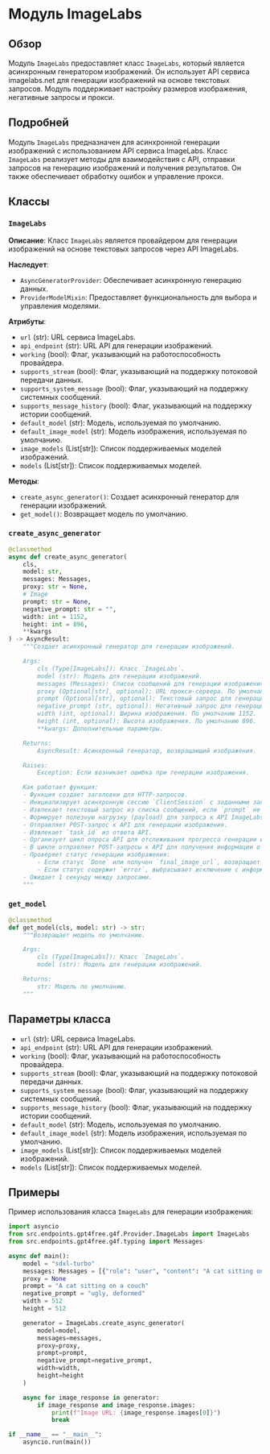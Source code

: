 # Модуль ImageLabs

## Обзор

Модуль `ImageLabs` предоставляет класс `ImageLabs`, который является асинхронным генератором изображений. Он использует API сервиса imagelabs.net для генерации изображений на основе текстовых запросов. Модуль поддерживает настройку размеров изображения, негативные запросы и прокси.

## Подробней

Модуль `ImageLabs` предназначен для асинхронной генерации изображений с использованием API сервиса ImageLabs. Класс `ImageLabs` реализует методы для взаимодействия с API, отправки запросов на генерацию изображений и получения результатов. Он также обеспечивает обработку ошибок и управление прокси.

## Классы

### `ImageLabs`

**Описание**: Класс `ImageLabs` является провайдером для генерации изображений на основе текстовых запросов через API ImageLabs.

**Наследует**:
- `AsyncGeneratorProvider`: Обеспечивает асинхронную генерацию данных.
- `ProviderModelMixin`: Предоставляет функциональность для выбора и управления моделями.

**Атрибуты**:
- `url` (str): URL сервиса ImageLabs.
- `api_endpoint` (str): URL API для генерации изображений.
- `working` (bool): Флаг, указывающий на работоспособность провайдера.
- `supports_stream` (bool): Флаг, указывающий на поддержку потоковой передачи данных.
- `supports_system_message` (bool): Флаг, указывающий на поддержку системных сообщений.
- `supports_message_history` (bool): Флаг, указывающий на поддержку истории сообщений.
- `default_model` (str): Модель, используемая по умолчанию.
- `default_image_model` (str): Модель изображения, используемая по умолчанию.
- `image_models` (List[str]): Список поддерживаемых моделей изображений.
- `models` (List[str]): Список поддерживаемых моделей.

**Методы**:
- `create_async_generator()`: Создает асинхронный генератор для генерации изображений.
- `get_model()`: Возвращает модель по умолчанию.

### `create_async_generator`

```python
@classmethod
async def create_async_generator(
    cls,
    model: str,
    messages: Messages,
    proxy: str = None,
    # Image
    prompt: str = None,
    negative_prompt: str = "",
    width: int = 1152,
    height: int = 896,
    **kwargs
) -> AsyncResult:
    """Создает асинхронный генератор для генерации изображений.

    Args:
        cls (Type[ImageLabs]): Класс `ImageLabs`.
        model (str): Модель для генерации изображений.
        messages (Messages): Список сообщений для генерации изображения.
        proxy (Optional[str], optional): URL прокси-сервера. По умолчанию `None`.
        prompt (Optional[str], optional): Текстовый запрос для генерации изображения. По умолчанию `None`.
        negative_prompt (str, optional): Негативный запрос для генерации изображения. По умолчанию "".
        width (int, optional): Ширина изображения. По умолчанию 1152.
        height (int, optional): Высота изображения. По умолчанию 896.
        **kwargs: Дополнительные параметры.

    Returns:
        AsyncResult: Асинхронный генератор, возвращающий изображения.

    Raises:
        Exception: Если возникает ошибка при генерации изображения.

    Как работает функция:
    - Функция создает заголовки для HTTP-запросов.
    - Инициализирует асинхронную сессию `ClientSession` с заданными заголовками.
    - Извлекает текстовый запрос из списка сообщений, если `prompt` не задан.
    - Формирует полезную нагрузку (payload) для запроса к API ImageLabs.
    - Отправляет POST-запрос к API для генерации изображения.
    - Извлекает `task_id` из ответа API.
    - Организует цикл опроса API для отслеживания прогресса генерации изображения.
    - В цикле отправляет POST-запросы к API для получения информации о прогрессе.
    - Проверяет статус генерации изображения:
        - Если статус `Done` или получен `final_image_url`, возвращает изображение через `ImageResponse` и завершает работу генератора.
        - Если статус содержит `error`, выбрасывает исключение с информацией об ошибке.
    - Ожидает 1 секунду между запросами.
    """
```

### `get_model`

```python
@classmethod
def get_model(cls, model: str) -> str:
    """Возвращает модель по умолчанию.

    Args:
        cls (Type[ImageLabs]): Класс `ImageLabs`.
        model (str): Модель для генерации изображений.

    Returns:
        str: Модель по умолчанию.
    """
```
## Параметры класса

- `url` (str): URL сервиса ImageLabs.
- `api_endpoint` (str): URL API для генерации изображений.
- `working` (bool): Флаг, указывающий на работоспособность провайдера.
- `supports_stream` (bool): Флаг, указывающий на поддержку потоковой передачи данных.
- `supports_system_message` (bool): Флаг, указывающий на поддержку системных сообщений.
- `supports_message_history` (bool): Флаг, указывающий на поддержку истории сообщений.
- `default_model` (str): Модель, используемая по умолчанию.
- `default_image_model` (str): Модель изображения, используемая по умолчанию.
- `image_models` (List[str]): Список поддерживаемых моделей изображений.
- `models` (List[str]): Список поддерживаемых моделей.

## Примеры

Пример использования класса `ImageLabs` для генерации изображения:

```python
import asyncio
from src.endpoints.gpt4free.g4f.Provider.ImageLabs import ImageLabs
from src.endpoints.gpt4free.g4f.typing import Messages

async def main():
    model = "sdxl-turbo"
    messages: Messages = [{"role": "user", "content": "A cat sitting on a couch"}]
    proxy = None
    prompt = "A cat sitting on a couch"
    negative_prompt = "ugly, deformed"
    width = 512
    height = 512

    generator = ImageLabs.create_async_generator(
        model=model,
        messages=messages,
        proxy=proxy,
        prompt=prompt,
        negative_prompt=negative_prompt,
        width=width,
        height=height
    )

    async for image_response in generator:
        if image_response and image_response.images:
            print(f"Image URL: {image_response.images[0]}")
            break

if __name__ == "__main__":
    asyncio.run(main())